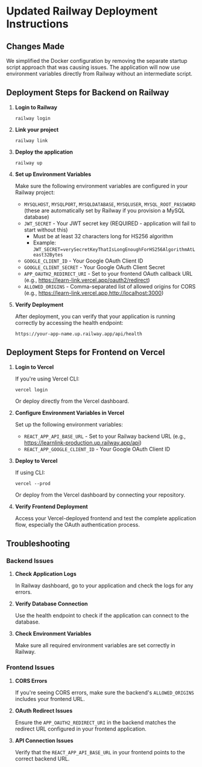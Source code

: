 # Updated Railway Deployment Instructions

## Changes Made

We simplified the Docker configuration by removing the separate startup script approach that was causing issues. The application will now use environment variables directly from Railway without an intermediate script.

## Deployment Steps for Backend on Railway

1. **Login to Railway**
   ```
   railway login
   ```

2. **Link your project**
   ```
   railway link
   ```

3. **Deploy the application**
   ```
   railway up
   ```

4. **Set up Environment Variables**
   
   Make sure the following environment variables are configured in your Railway project:
   
   - `MYSQLHOST`, `MYSQLPORT`, `MYSQLDATABASE`, `MYSQLUSER`, `MYSQL_ROOT_PASSWORD` (these are automatically set by Railway if you provision a MySQL database)
   - `JWT_SECRET` - Your JWT secret key (REQUIRED - application will fail to start without this)
     - Must be at least 32 characters long for HS256 algorithm
     - Example: `JWT_SECRET=verySecretKeyThatIsLongEnoughForHS256AlgorithmAtLeast32Bytes`
   - `GOOGLE_CLIENT_ID` - Your Google OAuth Client ID
   - `GOOGLE_CLIENT_SECRET` - Your Google OAuth Client Secret
   - `APP_OAUTH2_REDIRECT_URI` - Set to your frontend OAuth callback URL (e.g., https://learn-link.vercel.app/oauth2/redirect)
   - `ALLOWED_ORIGINS` - Comma-separated list of allowed origins for CORS (e.g., https://learn-link.vercel.app,http://localhost:3000)

5. **Verify Deployment**
   
   After deployment, you can verify that your application is running correctly by accessing the health endpoint:
   ```
   https://your-app-name.up.railway.app/api/health
   ```

## Deployment Steps for Frontend on Vercel

1. **Login to Vercel**
   
   If you're using Vercel CLI:
   ```
   vercel login
   ```
   Or deploy directly from the Vercel dashboard.

2. **Configure Environment Variables in Vercel**
   
   Set up the following environment variables:
   - `REACT_APP_API_BASE_URL` - Set to your Railway backend URL (e.g., https://learnlink-production.up.railway.app/api)
   - `REACT_APP_GOOGLE_CLIENT_ID` - Your Google OAuth Client ID

3. **Deploy to Vercel**
   
   If using CLI:
   ```
   vercel --prod
   ```
   Or deploy from the Vercel dashboard by connecting your repository.

4. **Verify Frontend Deployment**
   
   Access your Vercel-deployed frontend and test the complete application flow, especially the OAuth authentication process.

## Troubleshooting

### Backend Issues

1. **Check Application Logs**
   
   In Railway dashboard, go to your application and check the logs for any errors.

2. **Verify Database Connection**
   
   Use the health endpoint to check if the application can connect to the database.

3. **Check Environment Variables**
   
   Make sure all required environment variables are set correctly in Railway.

### Frontend Issues

1. **CORS Errors**
   
   If you're seeing CORS errors, make sure the backend's `ALLOWED_ORIGINS` includes your frontend URL.

2. **OAuth Redirect Issues**
   
   Ensure the `APP_OAUTH2_REDIRECT_URI` in the backend matches the redirect URL configured in your frontend application.

3. **API Connection Issues**
   
   Verify that the `REACT_APP_API_BASE_URL` in your frontend points to the correct backend URL.
